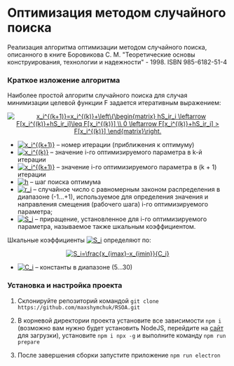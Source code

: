 # Оптимизация методом случайного поиска

Реализация алгоритма оптимизации методом случайного поиска, описанного в книге Боровикова С. М. "Теоретические основы конструирования, технологии и надежности" - 1998. ISBN 985-6182-51-4

### Краткое изложение алгоритма

Наиболее простой алгоритм случайного поиска для случая
минимизации целевой функции F задается итеративным выражением:

<p align="center"><a href="https://www.codecogs.com/eqnedit.php?latex=x_i^{(k&plus;1)}=x_i^{(k)}&plus;\left\{\begin{matrix}&space;hS_ir_i&space;\leftarrow&space;F[x_i^{(k)}&plus;hS_ir_i]\leq&space;F[x_i^{(k)}]&space;\\&space;0&space;\leftarrow&space;F[x_i^{(k)}&plus;hS_ir_i]&space;>&space;F[x_i^{(k)}]&space;\end{matrix}\right." target="_blank"><img src="https://latex.codecogs.com/svg.latex?x_i^{(k&plus;1)}=x_i^{(k)}&plus;\left\{\begin{matrix}&space;hS_ir_i&space;\leftarrow&space;F[x_i^{(k)}&plus;hS_ir_i]\leq&space;F[x_i^{(k)}]&space;\\&space;0&space;\leftarrow&space;F[x_i^{(k)}&plus;hS_ir_i]&space;>&space;F[x_i^{(k)}]&space;\end{matrix}\right." title="x_i^{(k+1)}=x_i^{(k)}+\left\{\begin{matrix} hS_ir_i \leftarrow F[x_i^{(k)}+hS_ir_i]\leq F[x_i^{(k)}] \\ 0 \leftarrow F[x_i^{(k)}+hS_ir_i] > F[x_i^{(k)}] \end{matrix}\right." /></a></p>

- <a href="https://www.codecogs.com/eqnedit.php?latex=x_i^{(k&plus;1)}" target="_blank"><img src="https://latex.codecogs.com/svg.latex?k" title="x_i^{(k+1)}" /></a> – номер итерации (приближения к оптимуму)
- <a href="https://www.codecogs.com/eqnedit.php?latex=x_i^{(k&plus;1)}" target="_blank"><img src="https://latex.codecogs.com/svg.latex?x_i^{(k)}" title="x_i^{(k)}" /></a> – значение i-го оптимизируемого параметра в k-й итерации
- <a href="https://www.codecogs.com/eqnedit.php?latex=x_i^{(k&plus;1)}" target="_blank"><img src="https://latex.codecogs.com/svg.latex?x_i^{(k&plus;1)}" title="x_i^{(k+1)}" /></a> – значение i-го оптимизируемого параметра в (k + 1) итерации
- <a href="https://www.codecogs.com/eqnedit.php?latex=x_i^{(k&plus;1)}" target="_blank"><img src="https://latex.codecogs.com/svg.latex?h" title="h" /></a> – шаг поиска оптимума
- <a href="https://www.codecogs.com/eqnedit.php?latex=x_i^{(k&plus;1)}" target="_blank"><img src="https://latex.codecogs.com/svg.latex?r_i" title="r_i" /></a> – случайное число с равномерным законом распределения в диапазоне (-1...+1), используемое для определения значения и направления смещения (рабочего шага) i-го оптимизируемого параметра;
- <a href="https://www.codecogs.com/eqnedit.php?latex=x_i^{(k&plus;1)}" target="_blank"><img src="https://latex.codecogs.com/svg.latex?S_i" title="S_i" /></a> – приращение, установленное для i-го оптимизируемого параметра, называемое также шкальным коэффициентом.

Шкальные коэффициенты <a href="https://www.codecogs.com/eqnedit.php?latex=x_i^{(k&plus;1)}" target="_blank"><img src="https://latex.codecogs.com/svg.latex?S_i" title="S_i" /></a> определяют по:

<p align="center"><a href="https://www.codecogs.com/eqnedit.php?latex=S_i=\frac{x_{imax}-x_{imin}}{C_i}" target="_blank"><img src="https://latex.codecogs.com/svg.latex?S_i=\frac{x_{imax}-x_{imin}}{C_i}" title="S_i=\frac{x_{imax}-x_{imin}}{C_i}" /></a></p>

- <a href="https://www.codecogs.com/eqnedit.php?latex=x_i^{(k&plus;1)}" target="_blank"><img src="https://latex.codecogs.com/svg.latex?C_i" title="C_i" /></a> – константы в диапазоне (5...30)

### Установка и настройка проекта

1. Склонируйте репозиторий командой `git clone https://github.com/maxshymchuk/RSOA.git`

2. В корневой директории проекта установите все зависимости `npm i` (возможно вам нужно будет установить NodeJS, перейдите на [сайт](https://nodejs.org/) для загрузки), установите `npm i npx -g` и выполните команду `npm run prepare`

3. После завершения сборки запустите приложение `npm run electron`